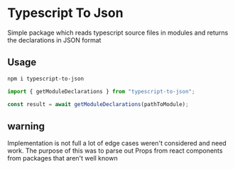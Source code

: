 # Typescript To Json

Simple package which reads typescript source files in modules and returns the declarations in JSON format

## Usage

```sh
npm i typescript-to-json
```

```js
import { getModuleDeclarations } from "typescript-to-json";

const result = await getModuleDeclarations(pathToModule);
```

## warning

Implementation is not full a lot of edge cases weren't considered and need work. The purpose of this was to parse out Props from react components from packages that aren't well known
